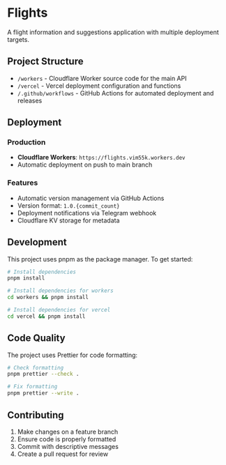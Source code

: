 # Flights

A flight information and suggestions application with multiple deployment targets.

## Project Structure

- `/workers` - Cloudflare Worker source code for the main API
- `/vercel` - Vercel deployment configuration and functions
- `/.github/workflows` - GitHub Actions for automated deployment and releases

## Deployment

### Production

- **Cloudflare Workers**: `https://flights.vim55k.workers.dev`
- Automatic deployment on push to main branch

### Features

- Automatic version management via GitHub Actions
- Version format: `1.0.{commit_count}`
- Deployment notifications via Telegram webhook
- Cloudflare KV storage for metadata

## Development

This project uses pnpm as the package manager. To get started:

```bash
# Install dependencies
pnpm install

# Install dependencies for workers
cd workers && pnpm install

# Install dependencies for vercel
cd vercel && pnpm install
```

## Code Quality

The project uses Prettier for code formatting:

```bash
# Check formatting
pnpm prettier --check .

# Fix formatting
pnpm prettier --write .
```

## Contributing

1. Make changes on a feature branch
2. Ensure code is properly formatted
3. Commit with descriptive messages
4. Create a pull request for review
